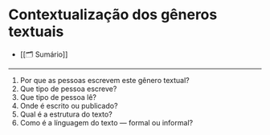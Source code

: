 # Contextualização dos gêneros textuais 

- [[🗂️ Sumário]]

- - - 

1. Por que as pessoas escrevem este gênero textual?
2. Que tipo de pessoa escreve?
3. Que tipo de pessoa lê?
4. Onde é escrito ou publicado?
5. Qual é a estrutura do texto?
6. Como é a línguagem do texto — formal ou informal?